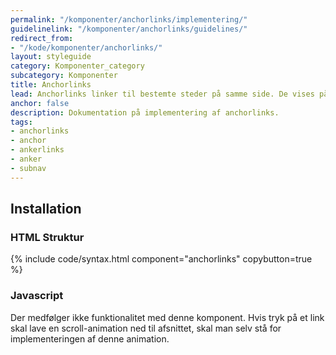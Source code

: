 ```yaml
---
permalink: "/komponenter/anchorlinks/implementering/"
guidelinelink: "/komponenter/anchorlinks/guidelines/"
redirect_from:
- "/kode/komponenter/anchorlinks/"
layout: styleguide
category: Komponenter_category
subcategory: Komponenter
title: Anchorlinks
lead: Anchorlinks linker til bestemte steder på samme side. De vises på den enkelte side under overskrift og eventuel manchet.
anchor: false
description: Dokumentation på implementering af anchorlinks.
tags:
- anchorlinks
- anchor
- ankerlinks
- anker
- subnav
---
```


## Installation

### HTML Struktur

{% include code/syntax.html component="anchorlinks" copybutton=true %}

### Javascript

Der medfølger ikke funktionalitet med denne komponent. Hvis tryk på et link skal lave en scroll-animation ned til afsnittet, skal man selv stå for implementeringen af denne animation.